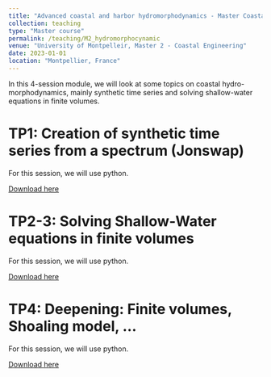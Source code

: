 ```yaml
---
title: "Advanced coastal and harbor hydromorphodynamics - Master Coastal Engineering 2"
collection: teaching
type: "Master course"
permalink: /teaching/M2_hydromorphocynamic
venue: "University of Montpelleir, Master 2 - Coastal Engineering"
date: 2023-01-01
location: "Montpellier, France"
---
```

In this 4-session module, we will look at some topics on coastal hydro-morphodynamics, mainly synthetic time series and solving shallow-water equations in finite volumes.

TP1: Creation of synthetic time series from a spectrum (Jonswap)
======
For this session, we will use python.

[Download here](http://ronan-dupont.github.io/files/teaching/TP01_series_temporelles.pdf)


TP2-3: Solving Shallow-Water equations in finite volumes
======
For this session, we will use python.

[Download here](http://ronan-dupont.github.io/files/teaching/TP02-03_VF-Saint-Venant.pdf)


TP4: Deepening: Finite volumes, Shoaling model, ...
======
For this session, we will use python.

[Download here](http://ronan-dupont.github.io/files/teaching/TP04_series_divers.pdf)


